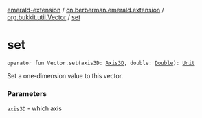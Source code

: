 [emerald-extension](../../index.md) / [cn.berberman.emerald.extension](../index.md) / [org.bukkit.util.Vector](index.md) / [set](.)

# set

`operator fun Vector.set(axis3D: `[`Axis3D`](../-axis3-d/index.md)`, double: `[`Double`](https://kotlinlang.org/api/latest/jvm/stdlib/kotlin/-double/index.html)`): `[`Unit`](https://kotlinlang.org/api/latest/jvm/stdlib/kotlin/-unit/index.html)

Set a one-dimension value to this vector.

### Parameters

`axis3D` - which axis